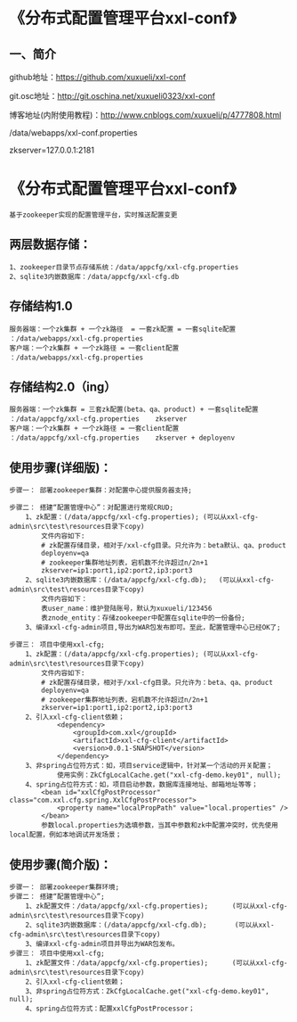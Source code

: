 # 《分布式配置管理平台xxl-conf》
## 一、简介


github地址：https://github.com/xuxueli/xxl-conf

git.osc地址：http://git.oschina.net/xuxueli0323/xxl-conf

博客地址(内附使用教程)：http://www.cnblogs.com/xuxueli/p/4777808.html



/data/webapps/xxl-conf.properties

zkserver=127.0.0.1:2181


《分布式配置管理平台xxl-conf》
==============================================
	基于zookeeper实现的配置管理平台，实时推送配置变更

两层数据存储：
------------------------
	1、zookeeper目录节点存储系统：/data/appcfg/xxl-cfg.properties
	2、sqlite3内嵌数据库：/data/appcfg/xxl-cfg.db

存储结构1.0
------------------------
	服务器端：一个zk集群 + 一个zk路径  = 一套zk配置 = 一套sqlite配置	：/data/webapps/xxl-cfg.properties
	客户端：一个zk集群 + 一个zk路径 = 一套client配置					：/data/webapps/xxl-cfg.properties

存储结构2.0（ing）
------------------------
	服务器端：一个zk集群 = 三套zk配置(beta、qa、product) + 一套sqlite配置	：/data/appcfg/xxl-cfg.properties	zkserver
	客户端：一个zk集群 + 一个zk路径 = 一套client配置							：/data/appcfg/xxl-cfg.properties	zkserver + deployenv

使用步骤(详细版)：
------------------------
	步骤一： 部署zookeeper集群：对配置中心提供服务器支持;
	
	步骤二： 搭建“配置管理中心”：对配置进行常规CRUD;
		1、zk配置：(/data/appcfg/xxl-cfg.properties); (可以从xxl-cfg-admin\src\test\resources目录下copy)
			文件内容如下:
			# zk配置存储目录，相对于/xxl-cfg目录。只允许为：beta默认、qa、product
			deployenv=qa
			# zookeeper集群地址列表，宕机数不允许超过n/2n+1
			zkserver=ip1:port1,ip2:port2,ip3:port3
		2、sqlite3内嵌数据库：(/data/appcfg/xxl-cfg.db);   (可以从xxl-cfg-admin\src\test\resources目录下copy)
			文件内容如下：
			表user_name：维护登陆账号，默认为xuxueli/123456
			表znode_entity：存储zookeeper中配置在sqlite中的一份备份;
		3、编译xxl-cfg-admin项目,导出为WAR包发布即可。至此，配置管理中心已经OK了;
	
	步骤三： 项目中使用xxl-cfg;
		1、zk配置：(/data/appcfg/xxl-cfg.properties); (可以从xxl-cfg-admin\src\test\resources目录下copy)
			文件内容如下:
			# zk配置存储目录，相对于/xxl-cfg目录。只允许为：beta、qa、product
			deployenv=qa
			# zookeeper集群地址列表，宕机数不允许超过n/2n+1
			zkserver=ip1:port1,ip2:port2,ip3:port3
		2、引入xxl-cfg-client依赖；
				<dependency>
					<groupId>com.xxl</groupId>
					<artifactId>xxl-cfg-client</artifactId>
					<version>0.0.1-SNAPSHOT</version>
				</dependency>
		3、非spring占位符方式：如，项目service逻辑中，针对某一个活动的开关配置；
				使用实例：ZkCfgLocalCache.get("xxl-cfg-demo.key01", null);
		4、spring占位符方式：如，项目启动参数，数据库连接地址、邮箱地址等等；
			<bean id="xxlCfgPostProcessor" class="com.xxl.cfg.spring.XxlCfgPostProcessor">
				<property name="localPropPath" value="local.properties" />
			</bean>
			参数local.properties为选填参数，当其中参数和zk中配置冲突时，优先使用local配置，例如本地调试开发场景；
				
使用步骤(简介版)：
------------------------
	步骤一： 部署zookeeper集群环境;
	步骤二： 搭建“配置管理中心”;
		1、zk配置文件：/data/appcfg/xxl-cfg.properties);		(可以从xxl-cfg-admin\src\test\resources目录下copy)
		2、sqlite3内嵌数据库：(/data/appcfg/xxl-cfg.db);   	(可以从xxl-cfg-admin\src\test\resources目录下copy)
		3、编译xxl-cfg-admin项目并导出为WAR包发布。
	步骤三： 项目中使用xxl-cfg;
		1、zk配置文件：/data/appcfg/xxl-cfg.properties);		(可以从xxl-cfg-admin\src\test\resources目录下copy)
		2、引入xxl-cfg-client依赖；
		3、非spring占位符方式：ZkCfgLocalCache.get("xxl-cfg-demo.key01", null);
		4、spring占位符方式：配置xxlCfgPostProcessor；